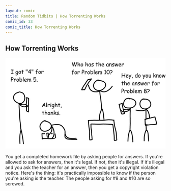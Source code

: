 ```yaml
---
layout: comic
title: Random Tidbits | How Torrenting Works
comic_id: 33
comic_title: How Torrenting Works
---
```


## How Torrenting Works

<img id="img33" src="/assets/images/33.png">

You get a completed homework file by asking people for answers. If you're allowed to ask for answers, then it's legal. If not, then it's illegal. If it's illegal and you ask the teacher for an answer, then you get a copyright violation notice. Here's the thing: it's practically impossible to know if the person you're asking is the teacher. The people asking for #8 and #10 are so screwed.
